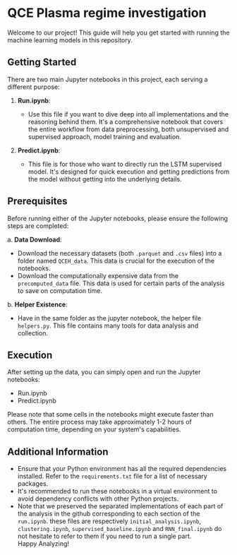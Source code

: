 # QCE Plasma regime investigation

Welcome to our project! This guide will help you get started with running the machine learning models in this repository.

## Getting Started

There are two main Jupyter notebooks in this project, each serving a different purpose:

1. **Run.ipynb**:
   - Use this file if you want to dive deep into all implementations and the reasoning behind them. It's a comprehensive notebook that covers the entire workflow from data preprocessing, both unsupervised and supervised approach, model training and evaluation.

2. **Predict.ipynb**:
   - This file is for those who want to directly run the LSTM supervised model. It's designed for quick execution and getting predictions from the model without getting into the underlying details.

## Prerequisites

Before running either of the Jupyter notebooks, please ensure the following steps are completed:

a. **Data Download**:
   - Download the necessary datasets (both `.parquet` and `.csv` files) into a folder named `QCEH_data`. This data is crucial for the execution of the notebooks.
   - Download the computationally expensive data from the `precomputed_data` file. This data is used for certain parts of the analysis to save on computation time.

b. **Helper Existence**:
   - Have in the same folder as the jupyter notebook, the helper file `helpers.py`. This file contains many tools for data analysis and collection.

## Execution

After setting up the data, you can simply open and run the Jupyter notebooks:

- Run.ipynb
- Predict.ipynb

Please note that some cells in the notebooks might execute faster than others. The entire process may take approximately 1-2 hours of computation time, depending on your system's capabilities.

## Additional Information

- Ensure that your Python environment has all the required dependencies installed. Refer to the `requirements.txt` file for a list of necessary packages.
- It's recommended to run these notebooks in a virtual environment to avoid dependency conflicts with other Python projects.
- Note that we preserved the separated implementations of each part of the analysis in the github corresponding to each section of the `run.ipynb`. these files are respectively `initial_analysis.ipynb`, `clustering.ipynb`, `supervised_baseline.ipynb` and `RNN_final.ipynb` do not hesitate to refer to them if you need to run a single part.    
Happy Analyzing!
